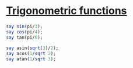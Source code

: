[1]: https://rosettacode.org/wiki/Trigonometric_functions

# [Trigonometric functions][1]

```perl
say sin(pi/3);
say cos(pi/4);
say tan(pi/6);
 
say asin(sqrt(3)/2);
say acos(1/sqrt 2);
say atan(1/sqrt 3);
```